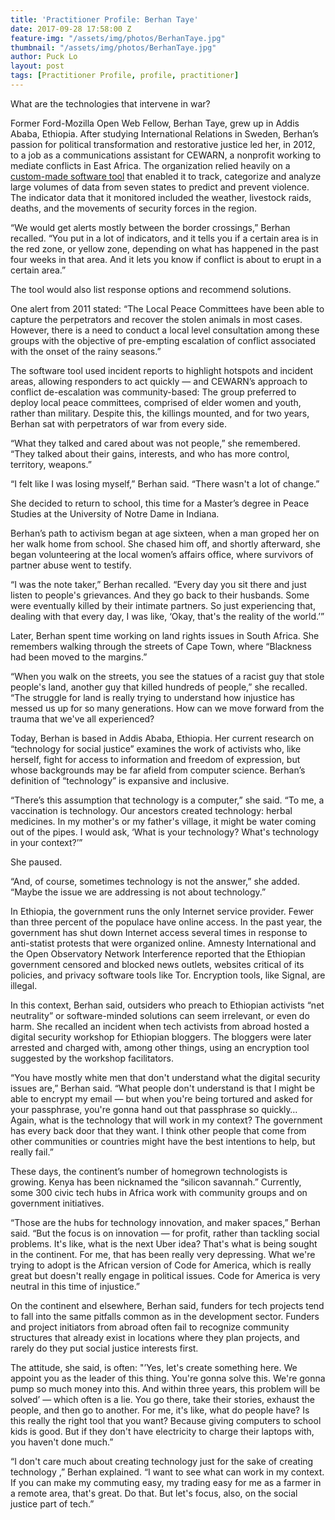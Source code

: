 ```yaml
---
title: 'Practitioner Profile: Berhan Taye'
date: 2017-09-28 17:58:00 Z
feature-img: "/assets/img/photos/BerhanTaye.jpg"
thumbnail: "/assets/img/photos/BerhanTaye.jpg"
author: Puck Lo
layout: post
tags: [Practitioner Profile, profile, practitioner]
---
```


What are the technologies that intervene in war?

Former Ford-Mozilla Open Web Fellow, Berhan Taye, grew up in Addis Ababa, Ethiopia. After studying International Relations in Sweden, Berhan’s passion for political transformation and restorative justice led her, in 2012, to a job as a communications assistant for CEWARN, a nonprofit working to mediate conflicts in East Africa. The organization relied heavily on a [custom-made software tool](http://cewarn.org/index.php/cewarn-reporter) that enabled it to track, categorize and analyze large volumes of data from seven states to predict and prevent violence. The indicator data that it monitored included the weather, livestock raids, deaths, and the movements of security forces in the region.

“We would get alerts mostly between the border crossings,” Berhan recalled. “You put in a lot of indicators, and it tells you if a certain area is in the red zone, or yellow zone, depending on what has happened in the past four weeks in that area. And it lets you know if conflict is about to erupt in a certain area.”

The tool would also list response options and recommend solutions.

One alert from 2011 stated: “The Local Peace Committees have been able to capture the perpetrators and recover the stolen animals in most cases. However, there is a need to conduct a local level consultation among these groups with the objective of pre-empting escalation of conflict associated with the onset of the rainy seasons.”

The software tool used incident reports to highlight hotspots and incident areas, allowing responders to act quickly — and CEWARN’s approach to conflict de-escalation was community-based: The group preferred to deploy local peace committees, comprised of elder women and youth, rather than military. Despite this, the killings mounted, and for two years, Berhan sat with perpetrators of war from every side.

“What they talked and cared about was not people,” she remembered. “They talked about their gains, interests, and who has more control, territory, weapons.”

“I felt like I was losing myself,” Berhan said. “There wasn't a lot of change.”

She decided to return to school, this time for a Master’s degree in Peace Studies at the University of Notre Dame in Indiana.

Berhan’s path to activism began at age sixteen, when a man groped her on her walk home from school. She chased him off, and shortly afterward, she began volunteering at the local women’s affairs office, where survivors of partner abuse went to testify.

“I was the note taker,” Berhan recalled. “Every day you sit there and just listen to people's grievances. And they go back to their husbands. Some were eventually killed by their intimate partners. So just experiencing that, dealing with that every day, I was like, ‘Okay, that's the reality of the world.’”

Later, Berhan spent time working on land rights issues in South Africa. She remembers walking through the streets of Cape Town, where “Blackness had been moved to the margins.”

“When you walk on the streets, you see the statues of a racist guy that stole people's land, another guy that killed hundreds of people,” she recalled. “The struggle for land is really trying to understand how injustice has messed us up for so many generations. How can we move forward from the trauma that we've all experienced?

Today, Berhan is based in Addis Ababa, Ethiopia. Her current research on “technology for social justice” examines the work of activists who, like herself, fight for access to information and freedom of expression, but whose backgrounds may be far afield from computer science. Berhan’s definition of “technology” is expansive and inclusive.

“There’s this assumption that technology is a computer,” she said. “To me, a vaccination is technology. Our ancestors created technology: herbal medicines. In my mother's or my father's village, it might be water coming out of the pipes. I would ask, ‘What is your technology? What's technology in your context?’”

She paused.

“And, of course, sometimes technology is not the answer,” she added. “Maybe the issue we are addressing is not about technology.”

In Ethiopia, the government runs the only Internet service provider. Fewer than three percent of the populace have online access. In the past year, the government has shut down Internet access several times in response to anti-statist protests that were organized online. Amnesty International and the Open Observatory Network Interference reported that the Ethiopian government censored and blocked news outlets, websites critical of its policies, and privacy software tools like Tor. Encryption tools, like Signal, are illegal.

In this context, Berhan said, outsiders who preach to Ethiopian activists “net neutrality” or software-minded solutions can seem irrelevant, or even do harm. She recalled an incident when tech activists from abroad hosted a digital security workshop for Ethiopian bloggers. The  bloggers were later arrested and charged with, among other things, using an encryption tool suggested by the workshop facilitators.

“You have mostly white men that don't understand what the digital security issues are,” Berhan said. “What people don't understand is that I might be able to encrypt my email —  but when you're being tortured and asked for your passphrase, you're gonna hand out that passphrase so quickly… Again, what is the technology that will work in my context? The government has every back door that they want. I think other people that come from other communities or countries might have the best intentions to help, but really fail.”

These days, the continent’s number of homegrown technologists is growing. Kenya has been nicknamed the “silicon savannah.” Currently, some 300 civic tech hubs in Africa work with community groups and on government initiatives.

“Those are the hubs for technology innovation, and maker spaces,” Berhan said. “But the focus is on innovation — for profit, rather than tackling social problems. It's like, what is the next Uber idea? That's what is being sought in the continent. For me, that has been really very depressing. What we're trying to adopt is the African version of Code for America, which is really great but doesn't really engage in political issues. Code for America is very neutral in this time of injustice.”

On the continent and elsewhere, Berhan said, funders for tech projects tend to fall into the same pitfalls common as in the development sector. Funders and project initiators from abroad often fail to recognize community structures that already exist in locations where they plan projects, and rarely do they put social justice interests first.

The attitude, she said, is often: "’Yes, let's create something here. We appoint you as the leader of this thing. You're gonna solve this. We're gonna pump so much money into this. And within three years, this problem will be solved’ — which often is a lie. You go there, take their stories, exhaust the people, and then go to another. For me, it's like, what do people have? Is this really the right tool that you want? Because giving computers to school kids is good. But if they don't have electricity to charge their laptops with, you haven't done much.”

“I don't care much about creating technology just for the sake of creating technology ,” Berhan explained. “I want to see what can work in my context. If you can make my commuting easy, my trading easy for me as a farmer in a remote area, that's great. Do that. But let's focus, also, on the social justice part of tech.”
